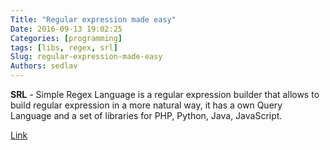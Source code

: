 ```yaml
---
Title: "Regular expression made easy"
Date: 2016-09-13 19:02:25
Categories: [programming]
tags: [libs, regex, srl]
Slug: regular-expression-made-easy
Authors: sedlav
---
```


**SRL** - Simple Regex Language is a regular expression builder that allows to build regular expression in a more natural way, it has a own Query Language and a set of libraries for PHP, Python, Java, JavaScript.

[Link](https://simple-regex.com/)
